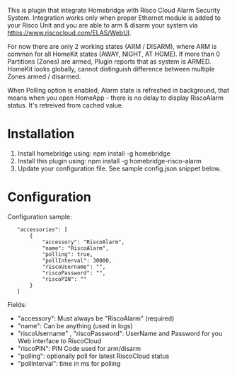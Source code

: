 This is plugin that integrate Homebridge with Risco Cloud Alarm Security System.
Integration works only when proper Ethernet module is added to your Risco Unit and you are able to arm & disarm your system via https://www.riscocloud.com/ELAS/WebUI.

For now there are only 2 working states (ARM / DISARM), where ARM is common for all HomeKit states (AWAY, NIGHT, AT HOME).
If more than 0 Partitions (Zones) are armed, Plugin reports that as system is ARMED.
HomeKit looks globally, cannot distinguish difference between multiple Zones armed / disarmed.

When Polling option is enabled, Alarm state is refreshed in background, that means when you open HomeApp - there is no delay to display RiscoAlarm status. It's retreived from cached value.

# Installation

1. Install homebridge using: npm install -g homebridge
2. Install this plugin using: npm install -g homebridge-risco-alarm
3. Update your configuration file. See sample config.json snippet below. 

# Configuration

Configuration sample:

 ```
	"accessories": [
        {
            "accessory": "RiscoAlarm",
            "name": "RiscoAlarm",
            "polling": true,
            "pollInterval": 30000,
            "riscoUsername": "",
            "riscoPassword": "",
            "riscoPIN": ""
        }
    ]
```

Fields: 

* "accessory": Must always be "RiscoAlarm" (required)
* "name": Can be anything (used in logs)
* "riscoUsername" , "riscoPassword": UserName and Password for you Web interface to RiscoCloud
* "riscoPIN": PIN Code used for arm/disarm
* "polling": optionally poll for latest RiscoCloud status
* "pollInterval": time in ms for polling